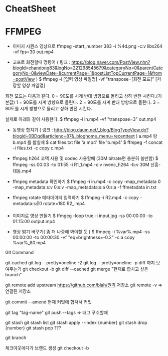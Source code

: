 # CheatSheet

# FFMPEG

- 이미지 시퀀스 영상으로 
ffmpeg -start_number 383 -i %4d.png -c:v libx264 -vf fps=30 out.mp4

- 고프로 회전할때 명령어 ( 링크 : https://blog.naver.com/PostView.nhn?blogId=chandong83&logNo=221298545679&categoryNo=0&parentCategoryNo=0&viewDate=&currentPage=1&postListTopCurrentPage=1&from=postView )
$ ffmpeg -i [입력 영상 파일명] -vf "transpose=[회전 모드]" [저장할 영상 파일명]

회전 모드는 다음과 같다.
0 = 90도를 시계 반대 방향으로 돌리고 상하 반전 시킨다.(기본값)
1 = 90도를 시계 방향으로 돌린다.
2 = 90도를 시계 반대 방향으로 돌린다.
3 = 90도를 시계 방향으로 돌리고 상하 반전 시킨다.

실제로 아래와 같이 사용한다.
$ ffmpeg -i in.mp4 -vf "transpose=3" out.mp4

- 동영상 합치기 ( 링크 : http://blog.daum.net/_blog/BlogTypeView.do?blogid=0BDqd&articleno=87&_bloghome_menu=recenttext )
a.mp4 랑 b.mp4 를 합칠때 
$ cat files.txt
file 'a.mp4'
file 'b.mp4'
$ ffmpeg -f concat -i files.txt -c copy c.mp4

- ffmpeg h264 코덱 사용 및 codec 사용할때 (30M bitrate면 충분히 쓸만함)
$ ffmpeg -ss 00:03 -to 01:55 -i R1_1.mp4 -c:v nvenc_h264 -b:v 30M 신흥-대동.mp4

- ffmpeg metadata 확인하기
$ ffmpeg -i in.mp4 -c copy -map_metadata 0 -map_metadata:s:v 0:s:v -map_metadata:s:a 0:s:a -f ffmetadata in.txt

- ffmpeg rotate 메타데이터 입력하기
$ ffmpeg -i R2.mp4 -c copy -metadata:s:v:0 rotate=180 R2_.mp4

- 이미지로 영상 만들기
$ ffmgeg -loop true -i input.jpg -ss 00:00:00 -to 01:15:00 output.mp4

- 영상 밝기 바꾸기( 좀 더 나중에 봐야할 듯 )
$ ffmpeg -i %var%.mp4 -ss 00:00:00 -to 00:00:30 -vf "eq=brightness=-0.2" -c:a copy %var%_80.mp4

Git Command

git cached
git log --pretty=oneline -2
git log --pretty=oneline -p diff 까지 보여주는거
git checkout -b
git diff --cached
git merge "현재로 합치고 싶은 branch"

git remote add upstream https://github.com/blah/원격 저장소
git remote -v  => 연결된 저장소

git commit --amend 현재 커밋에 합쳐서 커밋

git tag "tag-name"
git push --tags    => 태그 푸쉬할때

git stash
git stash list
git stash apply --index {number}
git stash drop {number}
git stash pop ???

git branch

체크아웃에다가 브랜드 생성
git checkout -b <branch>
